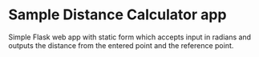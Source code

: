 # Sample Distance Calculator app
Simple Flask web app with static form which accepts input in radians and outputs the distance from the entered point and the reference point. 
